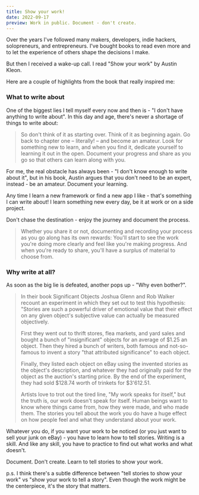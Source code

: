 ```yaml
---
title: Show your work!
date: 2022-09-17
preview: Work in public. Document - don't create.
---
```


Over the years I've followed many makers, developers, indie hackers, solopreneurs, and entrepreneurs.
I've bought books to read even more and to let the experience of others shape the decisions I make.

But then I received a wake-up call. I read "Show your work" by Austin Kleon. 

Here are a couple of highlights from the book that really inspired me:

### What to write about
One of the biggest lies I tell myself every now and then is - "I don't have anything to write about". In this day and age, there's never a shortage of things to write about:

> So don't think of it as starting over. Think of it as beginning again. Go back to chapter one – literally! – and become an amateur. Look for something new to learn, and when you find it, dedicate yourself to learning it out in the open. Document your progress and share as you go so that others can learn along with you.

For me, the real obstacle has always been - "I don't know enough to write about it", but in his book, Austin argues that you don't need to be an expert, instead - be an amateur.
Document your learning.

Any time I learn a new framework or find a new app I like - that's something I can write about! I learn something new every day, be it at work or on a side project.

Don't chase the destination - enjoy the journey and document the process. 

> Whether you share it or not, documenting and recording your process as you go along has its own rewards: You'll start to see the work you're doing more clearly and feel like you're making progress. And when you're ready to share, you'll have a surplus of material to choose from.
### Why write at all?
As soon as the big lie is defeated, another pops up - "Why even bother?".

> In their book Significant Objects Joshua Glenn and Rob Walker recount an experiment in which they set out to test this hypothesis: "Stories are such a powerful driver of emotional value that their effect on any given object's subjective value can actually be measured objectively. 
> 
> First they went out to thrift stores, flea markets, and yard sales and bought a bunch of "insignificant" objects for an average of $1.25 an object. Then they hired a bunch of writers, both famous and not-so-famous to invent a story "that attributed significance" to each object.
> 
> Finally, they listed each object on eBay using the invented stories as the object's description, and whatever they had originally paid for the object as the auction's starting price. By the end of the experiment, they had sold $128.74 worth of trinkets for $3'612.51.
> 
> Artists love to trot out the tired line, "My work speaks for itself," but the truth is, our work doesn't speak for itself. Human beings want to know where things came from, how they were made, and who made them. The stories you tell about the work you do have a huge effect on how people feel and what they understand about your work.

Whatever you do, if you want your work to be noticed (or you just want to sell your junk on eBay) - you have to learn how to tell stories.
Writing is a skill.
And like any skill, you have to practice to find out what works and what doesn't.

Document.
Don't create.
Learn to tell stories to show your work.

p.s. I think there's a subtle difference between "tell stories to show your work" vs "show your work to tell a story". Even though the work might be the centerpiece, it's the story that matters.